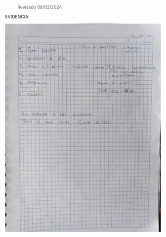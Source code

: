 > Revisado 08/02/2024

EVIDENCIA

![](https://github.com/CamiloEstebanConchaTorres/proyectoPython/blob/main/img/1.jpeg)